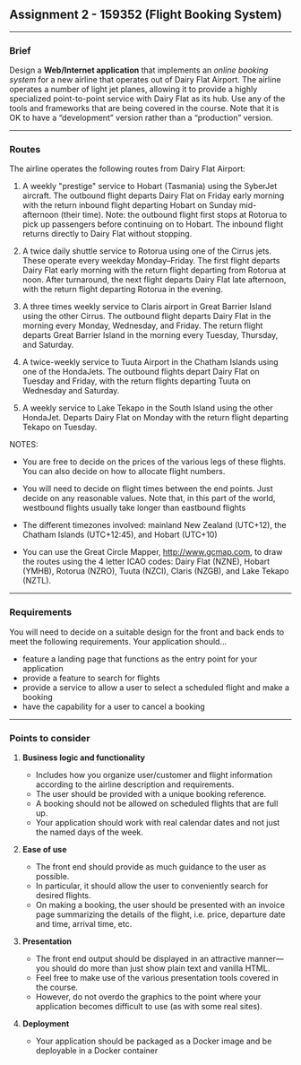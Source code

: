 ## Assignment 2 - 159352 (Flight Booking System)

---

### Brief

Design a **Web/Internet application** that implements an *online booking system* for a new airline that operates out of Dairy Flat Airport. 
The airline operates a number of light jet planes, allowing it to provide a highly specialized point-to-point service with Dairy Flat as its hub.  Use any of the tools and frameworks 
that are being covered in the course. Note that it is OK to have a “development” version rather than a “production”
version.

---

### Routes

The airline operates the following routes from Dairy Flat Airport:

1. A weekly "prestige" service to Hobart (Tasmania) using the SyberJet aircraft. The
outbound flight departs Dairy Flat on Friday early morning with the return inbound
flight departing Hobart on Sunday mid-afternoon (their time). Note: the outbound
flight first stops at Rotorua to pick up passengers before continuing on to Hobart. The
inbound flight returns directly to Dairy Flat without stopping.  

2. A twice daily shuttle service to Rotorua using one of the Cirrus jets. These operate
every weekday Monday–Friday. The first flight departs Dairy Flat early morning with
the return flight departing from Rotorua at noon. After turnaround, the next flight
departs Dairy Flat late afternoon, with the return flight departing Rotorua in the
evening.
 
3. A three times weekly service to Claris airport in Great Barrier Island using the other
Cirrus. The outbound flight departs Dairy Flat in the morning every Monday, Wednesday, and 
Friday. The return flight departs Great Barrier Island in the morning every
Tuesday, Thursday, and Saturday.

4. A twice-weekly service to Tuuta Airport in the Chatham Islands using one of the
HondaJets. The outbound flights depart Dairy Flat on Tuesday and Friday, with the
return flights departing Tuuta on Wednesday and Saturday.

5. A weekly service to Lake Tekapo in the South Island using the other HondaJet. Departs
Dairy Flat on Monday with the return flight departing Tekapo on Tuesday.

NOTES: 

- You are free to decide on the prices of the various legs of these flights. You can also
decide on how to allocate flight numbers.

- You will need to decide on flight times between the end points. Just decide on any
reasonable values. Note that, in this part of the world, westbound flights usually take
longer than eastbound flights

- The different timezones involved: mainland New Zealand (UTC+12), the Chatham
Islands (UTC+12:45), and Hobart (UTC+10)

- You can use the Great Circle Mapper, http://www.gcmap.com, to draw the routes
using the 4 letter ICAO codes: Dairy Flat (NZNE), Hobart (YMHB), Rotorua (NZRO),
Tuuta (NZCI), Claris (NZGB), and Lake Tekapo (NZTL).

---

### Requirements

You will need to decide on a suitable design for the front and back ends to meet the following
requirements. Your application should...
- feature a landing page that functions as the entry point for your application
- provide a feature to search for flights
- provide a service to allow a user to select a scheduled flight and make a booking
- have the capability for a user to cancel a booking

---

### Points to consider

1. **Business logic and functionality**
   - Includes how you organize user/customer and flight information according to the airline
   description and requirements. 
   - The user should be provided with a unique booking reference. 
   - A booking should not be allowed on scheduled flights that are full up. 
   - Your application should work with real calendar dates and not just the named days of the week.

2. **Ease of use**
   - The front end should provide as much guidance to the user as possible. 
   - In particular, it should allow the user to conveniently search for desired flights. 
   - On making a booking, the user should be presented with an invoice page summarizing the details of the flight, i.e. price, departure date and time, arrival time, etc.

3. **Presentation**
   - The front end output should be displayed in an attractive manner—you should do more than
   just show plain text and vanilla HTML. 
   - Feel free to make use of the various presentation tools covered in the course. 
   - However, do not overdo the graphics to the point where your
   application becomes difficult to use (as with some real sites).

4. **Deployment**
   - Your application should be packaged as a Docker image and be deployable in a Docker
   container
